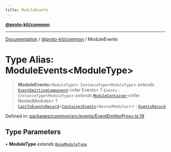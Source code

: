 ```yaml
---
title: ModuleEvents
---
```


[**@proto-kit/common**](../README.md)

***

[Documentation](../../../README.md) / [@proto-kit/common](../README.md) / ModuleEvents

# Type Alias: ModuleEvents\<ModuleType\>

> **ModuleEvents**\<`ModuleType`\>: `InstanceType`\<`ModuleType`\> *extends* [`EventEmittingComponent`](../interfaces/EventEmittingComponent.md)\<infer Events\> ? `Events` : `InstanceType`\<`ModuleType`\> *extends* [`ModuleContainer`](../classes/ModuleContainer.md)\<infer NestedModules\> ? [`CastToEventsRecord`](CastToEventsRecord.md)\<[`ContainerEvents`](ContainerEvents.md)\<`NestedModules`\>\> : [`EventsRecord`](EventsRecord.md)

Defined in: [packages/common/src/events/EventEmitterProxy.ts:19](https://github.com/proto-kit/framework/blob/28efa802e3737fc3b77339148b307ef7246f3ef1/packages/common/src/events/EventEmitterProxy.ts#L19)

## Type Parameters

• **ModuleType** *extends* [`BaseModuleType`](BaseModuleType.md)

